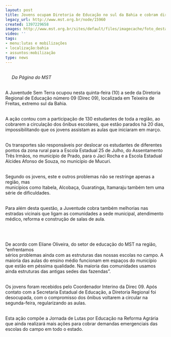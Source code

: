 ```yaml
---
layout: post
title: Jovens ocupam Diretoria de Educação no sul da Bahia e cobram direitos
legacy_url: http://www.mst.org.br/node/15960
created: 1397229658
images: http://www.mst.org.br/sites/default/files/imagecache/foto_destaque/ba II.png
video: ''
tags:
- menu:lutas e mobilizações
- localização:bahia
- assuntos:mobilização
type: news
---
```

<p><em><img style="margin: 10px; float: left;" src="http://www.mst.org.br/sites/default/files/BA.png" alt=""><br>Da Página do MST</em></p><p><br>A Juventude Sem Terra ocupou nesta quinta-feira (10) a sede da Diretoria Regional de Educação número 09 (Direc 09), localizada em Teixeira de Freitas, extremo sul da Bahia.</p><p><br>A ação contou com a participação de 130 estudantes de toda a região, ao cobrarem a circulação dos ônibus escolares, que estão parados há 20 dias, impossibilitando que os jovens assistam as aulas que iniciaram em março.</p><p><br>Os transportes são responsáveis por deslocar os estudantes de diferentes pontos da zona rural para a Escola Estadual 25 de Julho, do Assentamento Três Irmãos, no município de Prado, para o Jaci Rocha e a Escola Estadual Alcides Afonso de Souza, no município de Mucuri.</p><p><br>Segundo os jovens, este e outros problemas não se restringe apenas a região, mas <br>municípios como Itabela, Alcobaça, Guaratinga, Itamaraju também tem uma série de dificuldades.</p><p><br>Para além desta questão, a Juventude cobra também melhorias nas estradas vicinais que ligam as comunidades a sede municipal, atendimento médico, reforma e construção de salas de aula.&nbsp;</p><p><img style="margin: 10px; float: right;" src="http://www.mst.org.br/sites/default/files/ba%20II.png" alt=""></p><div><br><p><br>De acordo com Eliane Oliveira, do setor de educação do MST na região, “enfrentamos <br>sérios problemas ainda com as estruturas das nossas escolas no campo. A maioria das aulas do ensino médio funcionam em espaços do município que estão em péssima qualidade. Na maioria das comunidades usamos ainda estruturas das antigas sedes das fazendas”.</p><p><br>Os jovens foram recebidos pelo Coordenador Interino da Direc 09. Após contato com a Secretaria Estadual de Educação, a Diretoria Regional foi desocupada, com o compromisso dos ônibus voltarem a circular na segunda-feira, regularizando as aulas.</p><p><br>Esta ação compõe a Jornada de Lutas por Educação na Reforma Agrária que ainda realizará mais ações para cobrar demandas emergenciais das escolas do campo em todo o estado.</p><div>&nbsp;</div></div>
